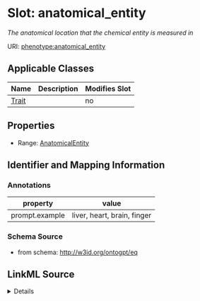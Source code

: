 

# Slot: anatomical_entity


_The anatomical location that the chemical entity is measured in_



URI: [phenotype:anatomical_entity](http://w3id.org/ontogpt/phenotype/anatomical_entity)



<!-- no inheritance hierarchy -->





## Applicable Classes

| Name | Description | Modifies Slot |
| --- | --- | --- |
| [Trait](Trait.md) |  |  no  |







## Properties

* Range: [AnatomicalEntity](AnatomicalEntity.md)





## Identifier and Mapping Information





### Annotations

| property | value |
| --- | --- |
| prompt.example | liver, heart, brain, finger |



### Schema Source


* from schema: http://w3id.org/ontogpt/eq




## LinkML Source

<details>
```yaml
name: anatomical_entity
annotations:
  prompt.example:
    tag: prompt.example
    value: liver, heart, brain, finger
description: The anatomical location that the chemical entity is measured in
from_schema: http://w3id.org/ontogpt/eq
rank: 1000
alias: anatomical_entity
owner: Trait
domain_of:
- Trait
range: AnatomicalEntity

```
</details>